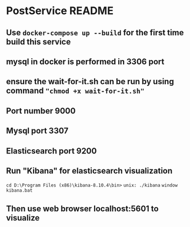 # PostService README

## Use `docker-compose up --build` for the first time build this service
## mysql in docker is performed in 3306 port

## ensure the wait-for-it.sh can be run by using command `"chmod +x wait-for-it.sh"`

## Port number 9000

## Mysql port 3307

## Elasticsearch port 9200

## Run "Kibana" for elasticsearch visualization
`cd D:\Program Files (x86)\kibana-8.10.4\bin>`
`unix: ./kibana`
`window kibana.bat`
## Then use web browser localhost:5601 to visualize